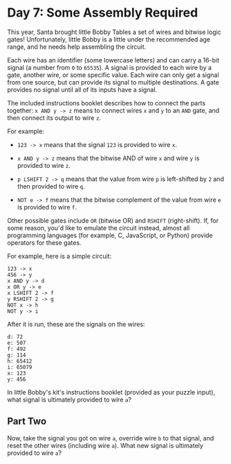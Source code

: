 # Day 7: Some Assembly Required

This year, Santa brought little Bobby Tables a set of wires and bitwise logic
gates! Unfortunately, little Bobby is a little under the recommended age range,
and he needs help assembling the circuit.

Each wire has an identifier (some lowercase letters) and can carry a 16-bit
signal (a number from `0` to `65535`). A signal is provided to each wire by a
gate, another wire, or some specific value. Each wire can only get a signal from
one source, but can provide its signal to multiple destinations. A gate provides
no signal until all of its inputs have a signal.

The included instructions booklet describes how to connect the parts together:
`x AND y -> z` means to connect wires `x` and `y` to an `AND` gate, and then
connect its output to wire `z`.

For example:

- `123 -> x` means that the signal `123` is provided to wire `x`.

- `x AND y -> z` means that the bitwise AND of wire `x` and wire `y` is provided
  to wire `z`.

- `p LSHIFT 2 -> q` means that the value from wire `p` is left-shifted by `2`
  and then provided to wire `q`.

- `NOT e -> f` means that the bitwise complement of the value from wire `e` is
  provided to wire `f`.

Other possible gates include `OR` (bitwise OR) and `RSHIFT` (right-shift). If,
for some reason, you'd like to emulate the circuit instead, almost all
programming languages (for example, C, JavaScript, or Python) provide operators
for these gates.

For example, here is a simple circuit:

```
123 -> x
456 -> y
x AND y -> d
x OR y -> e
x LSHIFT 2 -> f
y RSHIFT 2 -> g
NOT x -> h
NOT y -> i
```

After it is run, these are the signals on the wires:

```
d: 72
e: 507
f: 492
g: 114
h: 65412
i: 65079
x: 123
y: 456
```

In little Bobby's kit's instructions booklet (provided as your puzzle input),
what signal is ultimately provided to wire `a`?

## Part Two

Now, take the signal you got on wire `a`, override wire `b` to that signal, and
reset the other wires (including wire `a`). What new signal is ultimately
provided to wire `a`?
